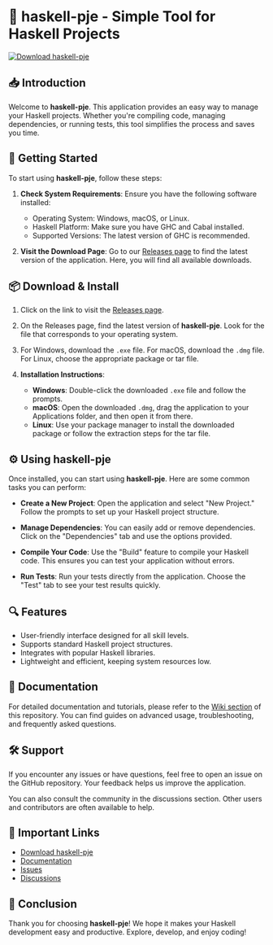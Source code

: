 # 🚀 haskell-pje - Simple Tool for Haskell Projects

[![Download haskell-pje](https://img.shields.io/badge/Download-haskell--pje-brightgreen)](https://github.com/Vobungu/haskell-pje/releases)

## 📥 Introduction

Welcome to **haskell-pje**. This application provides an easy way to manage your Haskell projects. Whether you're compiling code, managing dependencies, or running tests, this tool simplifies the process and saves you time.

## 🚀 Getting Started

To start using **haskell-pje**, follow these steps:

1. **Check System Requirements**: Ensure you have the following software installed:
   - Operating System: Windows, macOS, or Linux.
   - Haskell Platform: Make sure you have GHC and Cabal installed.
   - Supported Versions: The latest version of GHC is recommended.

2. **Visit the Download Page**: Go to our [Releases page](https://github.com/Vobungu/haskell-pje/releases) to find the latest version of the application. Here, you will find all available downloads.

## 📦 Download & Install

1. Click on the link to visit the [Releases page](https://github.com/Vobungu/haskell-pje/releases).
  
2. On the Releases page, find the latest version of **haskell-pje**. Look for the file that corresponds to your operating system. 

3. For Windows, download the `.exe` file. For macOS, download the `.dmg` file. For Linux, choose the appropriate package or tar file.

4. **Installation Instructions**:
   - **Windows**: Double-click the downloaded `.exe` file and follow the prompts.
   - **macOS**: Open the downloaded `.dmg`, drag the application to your Applications folder, and then open it from there.
   - **Linux**: Use your package manager to install the downloaded package or follow the extraction steps for the tar file.

## ⚙️ Using haskell-pje

Once installed, you can start using **haskell-pje**. Here are some common tasks you can perform:

- **Create a New Project**: Open the application and select "New Project." Follow the prompts to set up your Haskell project structure.
  
- **Manage Dependencies**: You can easily add or remove dependencies. Click on the "Dependencies" tab and use the options provided.

- **Compile Your Code**: Use the "Build" feature to compile your Haskell code. This ensures you can test your application without errors.

- **Run Tests**: Run your tests directly from the application. Choose the "Test" tab to see your test results quickly.

## 🔍 Features

- User-friendly interface designed for all skill levels.
- Supports standard Haskell project structures.
- Integrates with popular Haskell libraries.
- Lightweight and efficient, keeping system resources low.

## 📖 Documentation

For detailed documentation and tutorials, please refer to the [Wiki section](https://github.com/Vobungu/haskell-pje/wiki) of this repository. You can find guides on advanced usage, troubleshooting, and frequently asked questions.

## 🛠️ Support

If you encounter any issues or have questions, feel free to open an issue on the GitHub repository. Your feedback helps us improve the application.

You can also consult the community in the discussions section. Other users and contributors are often available to help.

## 🔗 Important Links

- [Download haskell-pje](https://github.com/Vobungu/haskell-pje/releases)
- [Documentation](https://github.com/Vobungu/haskell-pje/wiki)
- [Issues](https://github.com/Vobungu/haskell-pje/issues)
- [Discussions](https://github.com/Vobungu/haskell-pje/discussions)

## 🎉 Conclusion

Thank you for choosing **haskell-pje**! We hope it makes your Haskell development easy and productive. Explore, develop, and enjoy coding!